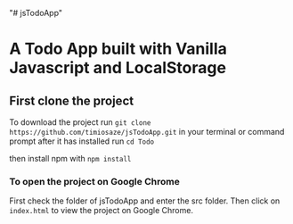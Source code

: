 "# jsTodoApp" 
# A Todo App built with Vanilla Javascript and LocalStorage
## First clone the project 
To download the project run
`git clone https://github.com/timiosaze/jsTodoApp.git` in your terminal or command prompt
after it has installed run `cd Todo`

then install npm with `npm install`


### To open the project on Google Chrome
First check the folder of jsTodoApp and enter the src folder. Then click on `index.html` to view the project on Google Chrome.
